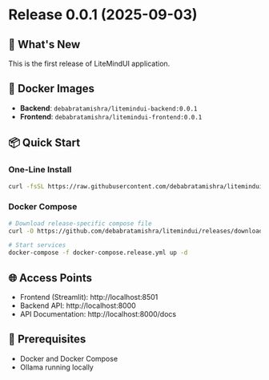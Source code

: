 # Release 0.0.1 (2025-09-03)

## 🚀 What's New

This is the first release of LiteMindUI application.

## 🐳 Docker Images

- **Backend**: `debabratamishra/litemindui-backend:0.0.1`
- **Frontend**: `debabratamishra/litemindui-frontend:0.0.1`

## 📦 Quick Start

### One-Line Install
```bash
curl -fsSL https://raw.githubusercontent.com/debabratamishra/litemindui/main/install.sh | bash
```

### Docker Compose
```bash
# Download release-specific compose file
curl -O https://github.com/debabratamishra/litemindui/releases/download/v0.0.1/docker-compose.release.yml

# Start services
docker-compose -f docker-compose.release.yml up -d
```

## 🌐 Access Points

- Frontend (Streamlit): http://localhost:8501
- Backend API: http://localhost:8000
- API Documentation: http://localhost:8000/docs

## 🔧 Prerequisites

- Docker and Docker Compose
- Ollama running locally
